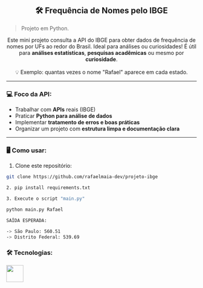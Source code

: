 <h2 align="center">🛠️ Frequência de Nomes pelo IBGE</h2>

> Projeto em Python.  

<p align="center">
Este mini projeto consulta a API do IBGE para obter dados de frequência de nomes por UFs ao redor do Brasil. Ideal para análises ou curiosidades!  
É útil para <b>análises estatísticas</b>, <b>pesquisas acadêmicas</b> ou mesmo por <b>curiosidade</b>.  
<br><br>
💡 Exemplo: quantas vezes o nome "Rafael" aparece em cada estado.
</p>

---

### 💻 Foco da API:  
- Trabalhar com **APIs** reais (IBGE)  
- Praticar **Python para análise de dados**  
- Implementar **tratamento de erros e boas práticas**  
- Organizar um projeto com **estrutura limpa e documentação clara**  

---

### 🖥️ Como usar:
1. Clone este repositório:
```bash
git clone https://github.com/rafaelmaia-dev/projeto-ibge

2. pip install requirements.txt

3. Execute o script "main.py"

python main.py Rafael

SAÍDA ESPERADA:

-> São Paulo: 560.51
-> Distrito Federal: 539.69
```

### 🛠️ Tecnologias:
<p>
  <img src="https://cdn.jsdelivr.net/gh/devicons/devicon/icons/python/python-original.svg" width="45" />
</p>




